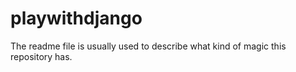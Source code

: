 # playwithdjango

The readme file is usually used to describe what kind of magic this repository has.
